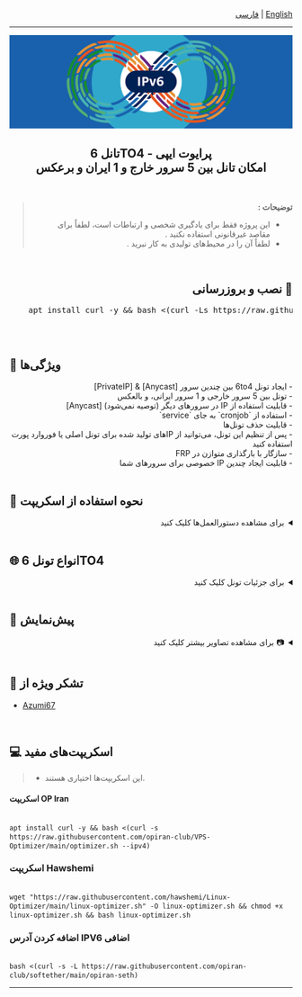 <div dir="rtl">
  <a href="/README.md">English</a> | <a href="/README-Fa.md">فارسی</a>
</div>


------------------------------------------
<p align="center">
  <picture>
    <source media="(prefers-color-scheme: dark)" srcset="./Media/Pic.png">
    <img alt="6to4" src="./Media/Pic.png">
  </picture>
</p>

<h2 align="center"><strong>تانل 6TO4 - پرایوت ایپی
  <br>
امکان تانل بین 5 سرور خارج و 1 ایران و برعکس
</strong></h2>

<br>

<blockquote dir="rtl">
  <strong>توضیحات :</strong>
  
  - این پروژه فقط برای یادگیری شخصی و ارتباطات است، لطفاً برای مقاصد غیرقانونی استفاده نکنید .
  - لطفاً آن را در محیط‌های تولیدی به کار نبرید .
</blockquote>


  <br>
  
<div dir="rtl">
  <h2>🔧 نصب و بروزرسانی</h2></div>
  <pre>
    apt install curl -y && bash <(curl -Ls https://raw.githubusercontent.com/AMiR-SPB/6TO4-PrivateIP-MultipleSERVERS/main/6to4.sh --ipv4)
  </pre>
  <br>



## 🌟 ویژگی‌ها 

<div dir="rtl">
  - ایجاد تونل 6to4 بین چندین سرور [Anycast] & [PrivateIP]  <br>
  - تونل بین 5 سرور خارجی و 1 سرور ایرانی، و بالعکس  <br>
  - قابلیت استفاده از IP در سرورهای دیگر (توصیه نمی‌شود) [Anycast]  <br>
  - استفاده از `cronjob` به جای `service`  <br>
  - قابلیت حذف تونل‌ها  <br>
  - پس از تنظیم این تونل، می‌توانید از IPهای تولید شده برای تونل اصلی یا فوروارد پورت استفاده کنید  <br>
  - سازگار با بارگذاری متوازن در FRP  <br>
  - قابلیت ایجاد چندین IP خصوصی برای سرورهای شما
</div>



<br>

##  📜 نحوه استفاده از اسکریپت

<details dir="rtl">
  <summary>برای مشاهده دستورالعمل‌ها کلیک کنید</summary>
  
  ### 🛠 ایجاد یک IP خصوصی بین یک سرور خارجی و یک سرور ایرانی
  <details>
    <summary>برای مشاهده جزئیات کلیک کنید</summary>
    
      - ایجاد یک IP خصوصی: از سرور خارجی شروع کنید.  
      - آدرس‌های IPv4 سرورهای خارجی و ایرانی را وارد کنید.  
      - Subnet /64 را وارد کنید.  
      - تعداد IPهای خصوصی مورد نیاز خود را مشخص کنید.  
      - IPهای تولید شده را در Notepad ذخیره کنید تا از آن‌ها در تونل استفاده کنید.  
      - IP خصوصی و سرویس پینگ به طور خودکار ایجاد خواهد شد تا از اختلالات جلوگیری شود.  
      - مراحل مشابه را برای سرور ایرانی تکرار کنید.  

  </details>

  <br>

  ### 🛠 ایجاد یک IP خصوصی بین یک سرور خارجی و 5 سرور ایرانی
  <details>
    <summary>برای مشاهده جزئیات کلیک کنید</summary>

    🌍 پیکربندی سرور خارجی
    
    - در این تونل، از 2 سرور ایرانی و 1 سرور خارجی استفاده می‌کنیم.  
    - همیشه پیکربندی تونل را از سرور خارجی شروع کنید.  
    - تعداد سرورهای ایرانی خود را وارد کنید (حداکثر تعداد مجاز 5 سرور است).  
    - برای هر سرور ایرانی، همان IP خارجی (مثلاً ترکیه) را وارد کنید.  
    - توجه: اگر از IP ایروان برای سرور ایرانی 1 استفاده کردید، همان IP ایروان را برای پیکربندی سرور ایرانی 1 وارد کنید.  
    - به عنوان مثال، اگر از IP ایروان برای سرور 1 و IP شاتل برای سرور 2 استفاده کردید، در پیکربندی سرور ایرانی، سرور 1 باید از IP ایروان و سرور 2 از IP شاتل استفاده کند، در غیر این صورت تونل برقرار نخواهد شد.  
    - تعداد IPهای مورد نیاز برای هر سرور را وارد کنید.  
    - برای ایجاد cronjob برای سرورها، تعداد سرورها را با فاصله وارد کنید. به عنوان مثال، اگر 2 سرور ایرانی دارید، آن را به صورت (2 1) وارد کنید.  

    ---

    🇮🇷 پیکربندی سرور ایرانی 1

    - حالا باید هر سرور ایرانی را به طور جداگانه پیکربندی کنید.  
    - برای مثال، اگر برای سرور ایرانی 1 از IP ایروان استفاده کردیم (از تصویر قبلی)، باید همین IP ایروان را در اینجا نیز برای سرور ایرانی 1 استفاده کنیم.  
    - IP سرور خارجی برای همه سرورهای ایرانی یکسان باقی می‌ماند زیرا تونل از 3 سرور ایرانی و 1 سرور خارجی تشکیل شده است.  
    - تعداد IPهای مورد نیاز برای این سرور را وارد کنید.  

    ---

    🇮🇷 پیکربندی سرور ایرانی 2

    - برای سرور ایرانی 2، آن را همانطور که برای سرور ایرانی 1 توضیح داده شد، پیکربندی کنید.  
    - IP سرور خارجی برای همه سرورهای ایرانی یکسان است.  
    - تعداد IPهای مورد نیاز برای این سرور را وارد کنید.  
    - اگر سرور ایرانی سومی دارید، آن را به همین ترتیب پیکربندی کنید.  
    - برای حذف تونل‌ها، به بخش مربوطه بروید تا تونل حذف شود.  

  </details>

  <br>

  ### 🛠 ایجاد یک IP خصوصی بین 5 سرور خارجی و یک سرور ایرانی
  <details>
    <summary>برای مشاهده جزئیات کلیک کنید</summary>

    🌍 پیکربندی سرور خارجی

    - همیشه پیکربندی تونل را از **سرور خارجی** شروع کنید.  
    - حالا باید هر سرور خارجی را به طور جداگانه پیکربندی کنید.  
    - سرور ایرانی برای همه سرورهای خارجی یکسان است، زیرا تونل از 3 سرور خارجی و 1 سرور ایرانی تشکیل شده است.  
    - تعداد IPهای مورد نیاز برای هر سرور خارجی را وارد کنید.

    ---

    🌍 پیکربندی سرور خارجی 2

    - برای سرور خارجی 2، آن را به همان شیوه‌ای که برای سرور خارجی 1 پیکربندی کردید، تنظیم کنید.  
    - سرور ایرانی برای همه سرورهای خارجی یکسان است.  
    - تعداد IPهای مورد نیاز برای این سرور را وارد کنید.  
    - اگر سرور خارجی سومی دارید، آن را طبق مثال قبلی پیکربندی کنید.  
    - برای حذف تونل‌ها، به بخش مربوطه بروید و تونل را حذف کنید.  

    ---

    🇮🇷 پیکربندی سرور ایرانی

    - این تونل از 2 سرور خارجی و 1 سرور ایرانی استفاده می‌کند.  
    - تعداد سرورهای خارجی خود را وارد کنید (حداکثر تعداد مجاز 5 سرور است).  
    - برای هر سرور خارجی، همان IP ایرانی (مثلاً ایروان) را وارد کنید و IP سرور خارجی را برای هر سرور مشخص کنید.  
    - توجه: اگر IP ترکیه را برای سرور خارجی 1 وارد کردید، همین IP ترکیه را برای پیکربندی سرور خارجی 1 وارد کنید.  
    - این بدین معنی است که اگر از IP ترکیه برای سرور 1 و IP آلمان برای سرور 2 استفاده کنید، پیکربندی سرورهای خارجی نیز باید همان IP ترکیه برای سرور 1 و آلمان برای سرور 2 باشد، در غیر این صورت تونل برقرار نخواهد شد.  
    - تعداد IPهای مورد نیاز برای هر سرور خارجی را وارد کنید.  
    - برای ایجاد cronjob برای سرورهای خود، تعداد سرورها را با فاصله وارد کنید. به عنوان مثال، اگر 2 سرور خارجی دارید، آن را به صورت (2 1) وارد کنید.  

  </details>
</details>

<br>

## **🌐 انواع تونل 6TO4**
<details dir="rtl">
  <summary>برای جزئیات تونل کلیک کنید</summary>
  
  ### **❌ تونل بدون Anycast**
  <details>
    <summary>برای جزئیات کلیک کنید</summary>
    
    🌍 پیکربندی سرور خارجی
    
    - این تونل از یک سرور خارجی و یک سرور ایرانی استفاده می‌کند.  
    - پیکربندی تونل را از **سرور خارجی** شروع کنید. آدرس‌های IP سرور خارجی و ایرانی را وارد کنید.  
    - تعداد IPهای مورد نیاز را وارد کنید.  
    - برای فعال کردن سرویس پینگ، **آدرس IPv4 سرور ایرانی** را وارد کنید.  
    
    ---

    🇮🇷 پیکربندی سرور ایرانی

    - این تونل از یک سرور خارجی و یک سرور ایرانی استفاده می‌کند.  
    - آدرس‌های IP سرور خارجی و ایرانی را وارد کنید.  
    - تعداد IPهای مورد نیاز را وارد کنید.  
    - برای فعال کردن سرویس پینگ، **آدرس IPv4 سرور خارجی** را وارد کنید.  

  </details>

  <br>

  ### **✅ تونل با Anycast**
  <details>
    <summary>برای جزئیات کلیک کنید</summary>
    
    🌍 پیکربندی سرور خارجی

    - این تونل از یک سرور خارجی و یک سرور ایرانی استفاده می‌کند.  
    - پیکربندی تونل را از **سرور خارجی** شروع کنید. آدرس IP سرور خارجی را وارد کنید.  
    - تعداد IPهای مورد نیاز را وارد کنید.  
    - برای فعال کردن سرویس پینگ، **آدرس IPv4 سرور ایرانی** را وارد کنید.  

    ---

    🇮🇷 پیکربندی سرور ایرانی

    - این تونل از یک سرور خارجی و یک سرور ایرانی استفاده می‌کند.  
    - آدرس‌های IP سرور خارجی و ایرانی را وارد کنید.  
    - تعداد IPهای مورد نیاز را وارد کنید.  
    - برای فعال کردن سرویس پینگ، **آدرس IPv4 سرور خارجی** را وارد کنید.  

  </details>
</details>

<br>

## 👀 پیش‌نمایش  
<details dir="rtl">
  <summary>📷 برای مشاهده تصاویر بیشتر کلیک کنید</summary>
  <br>

  <picture>
    <source media="(prefers-color-scheme: dark)" srcset="./Media/Screenshot1.png">
    <img alt="6TO4-SS1" src="./Media/Screenshot1.png">
  </picture>

  <br>

  <picture>
    <source media="(prefers-color-scheme: dark)" srcset="./Media/Screenshot2.png">
    <img alt="6TO4-SS2" src="./Media/Screenshot2.png">
  </picture>

  <br>
</details>


<br>

## 🙏 تشکر ویژه از

- [Azumi67](https://github.com/Azumi67/)

<br>

## <strong>💻 اسکریپت‌های مفید</strong>  
> - این اسکریپت‌ها اختیاری هستند.  

#### <strong>اسکریپت OP Iran</strong>
<pre><code>
apt install curl -y && bash <(curl -s https://raw.githubusercontent.com/opiran-club/VPS-Optimizer/main/optimizer.sh --ipv4)
</code></pre>

### <strong>اسکریپت Hawshemi</strong>
<pre><code>
wget "https://raw.githubusercontent.com/hawshemi/Linux-Optimizer/main/linux-optimizer.sh" -O linux-optimizer.sh && chmod +x linux-optimizer.sh && bash linux-optimizer.sh
</code></pre>

### <strong>اضافه کردن آدرس IPV6 اضافی</strong>
<pre><code>
bash <(curl -s -L https://raw.githubusercontent.com/opiran-club/softether/main/opiran-seth)
</code></pre>

------------------------------------------
